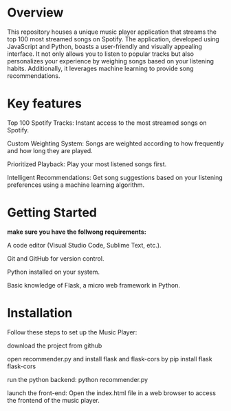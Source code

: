 # Overview
This repository houses a unique music player application that streams the top 100 most streamed songs on Spotify. The application, developed using JavaScript and Python, boasts a user-friendly and visually appealing interface. It not only allows you to listen to popular tracks but also personalizes your experience by weighing songs based on your listening habits. Additionally, it leverages machine learning to provide song recommendations.
# Key features
Top 100 Spotify Tracks: Instant access to the most streamed songs on Spotify.

Custom Weighting System: Songs are weighted according to how frequently and how long they are played.

Prioritized Playback: Play your most listened songs first.

Intelligent Recommendations: Get song suggestions based on your listening preferences using a machine learning algorithm.
# Getting Started
**make sure you have the follwong requirements:**

A code editor (Visual Studio Code, Sublime Text, etc.).

Git and GitHub for version control.

Python installed on your system.

Basic knowledge of Flask, a micro web framework in Python.
# Installation
Follow these steps to set up the Music Player:

download the project from github

open recommender.py and install flask and flask-cors by pip install flask flask-cors

run the python backend: python recommender.py

launch the front-end: Open the index.html file in a web browser to access the frontend of the music player.





